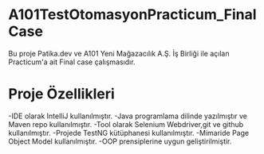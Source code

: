 # A101TestOtomasyonPracticum_FinalCase
Bu proje Patika.dev ve A101 Yeni Mağazacılık A.Ş. İş Birliği ile açılan Practicum'a ait Final case çalışmasıdır.

# Proje Özellikleri
-IDE olarak IntelliJ kullanılmıştır.                                                                                                                                     -Java programlama dilinde yazılmıştır ve Maven repo kullanılmıştır.
-Tool olarak Selenium Webdriver,git ve github kullanılmıştır.
-Projede TestNG kütüphanesi kullanılmıştır.
-Mimaride Page Object Model kullanılmıştır.
-OOP prensiplerine uygun geliştirilmiştir.
